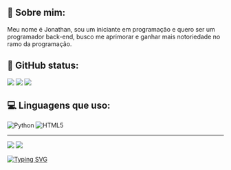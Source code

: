 ## 📌 Sobre mim:
Meu nome é Jonathan, sou um iniciante em programação e quero ser um programador back-end, busco me aprimorar e ganhar mais notoriedade no ramo da programação.

## 💾 GitHub status:
![](https://github-readme-stats.vercel.app/api?username=jonathanMrz&theme=radical&hide_border=false&include_all_commits=true&count_private=true)
![](https://github-readme-stats.vercel.app/api/top-langs/?username=jonathanMrz&theme=radical&hide_border=false&include_all_commits=true&count_private=true&layout=compact)
![](https://github-readme-streak-stats.herokuapp.com/?user=jonathanMrz&theme=radical&hide_border=false)
## 💻 Linguagens que uso:
![Python](https://img.shields.io/badge/python-3670A0?style=for-the-badge&logo=python&logoColor=ffdd54) ![HTML5](https://img.shields.io/badge/html5-%23E34F26.svg?style=for-the-badge&logo=html5&logoColor=white)

---
<div> 
  <a href="https://www.linkedin.com/in/rafaella-ballerini-45875016a" target="_blank"><img src="https://img.shields.io/badge/-LinkedIn-%230077B5?style=for-the-badge&logo=linkedin&logoColor=white" target="_blank"></a> 
  <a href = "mailto:contatorafaballerini@gmail.com"><img src="https://img.shields.io/badge/-Gmail-%23333?style=for-the-badge&logo=gmail&logoColor=white" target="_blank"></a>
</div>

[![Typing SVG](https://readme-typing-svg.demolab.com?font=Fira+Code&size=15&duration=3000&pause=3000&color=F7F7F7&background=BEB2FF2C&center=true&vCenter=true&random=false&width=540&lines=%22Um+passo+de+cada+vez%22;%E2%80%9CA+melhor+maneira+de+aprender%2C+seja+o+que+for%2C+%C3%A9+fazendo.%22;%E2%80%9CAcredite+em+si+mesmo+e+tudo+ser%C3%A1+poss%C3%ADvel.%E2%80%9D;%22A+persist%C3%AAncia+leva+ao+sucesso.%22;%22Se+voc%C3%AA+pode+sonhar%2C+pode+realizar.%22;%22Se+o+plano+n%C3%A3o+funciona%2C+mude+o+plano%2C+n%C3%A3o+a+meta.%22;%22O+seu+maior+professor+%C3%A9+sempre+o+seu+maior+erro.%22;%22Voc%C3%AA+%C3%A9+o+que+voc%C3%AA+faz%2C+n%C3%A3o+o+que+diz+que+vai+fazer.%22)](https://git.io/typing-svg)
